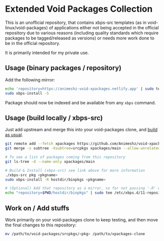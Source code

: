 # Extended Void Packages Collection

This is an unofficial repository, that contains xbps-src templates (as in void-linux/void-packages) of applications either not being accepted in the official repository due to various reasons (including quality standards which require packages to be tagged/released as versions) or needs more work done to be in the official repository.

It is primarily intended for my private use.


## Usage (binary packages / repository)

Add the following mirror:
```bash
echo 'repository=https://animeshz-void-xpackages.netlify.app' | sudo tee /etc/xbps.d/11-repository-xpack.conf
sudo xbps-install -S
```

Package should now be indexed and be available from any `xbps` command.


## Usage (build locally / xbps-src)

Just add upstream and merge this into your void-packages clone, and [build as usual](https://github.com/void-linux/void-packages#quick-start).

```bash
git remote add --fetch xpackages https://github.com/Animeshz/void-xpackages
git merge -s subtree -Xsubtree=srcpkgs xpackages/main --allow-unrelated-histories --no-edit

# To see a list of packages coming from this repository
git ls-tree -d --name-only xpackages/main

# Build & Install (xbps-src) see link above for more information
./xbps-src pkg <pkgname>
sudo xbps-install -R hostdir/binpkgs <pkgname>

# (Optional) Add that repository as a mirror, so for not passing '-R' everytime for every xbps command
echo "repository=$PWD/hostdir/binpkgs" | sudo tee /etc/xbps.d/11-repository-xpack.conf
```


## Work on / Add stuffs

Work primarily on your void-packages clone to keep testing, and then move the final changes to this repository:

```bash
mv /path/to/void-packages/srcpkgs/<pkg> /path/to/xpackages-clone
```
